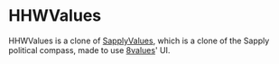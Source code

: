 # HHWValues

HHWValues is a clone of [SapplyValues](https://SapplyValues.github.io/), which is a clone of the Sapply political compass, made to use [8values](https://8values.github.io/)' UI.